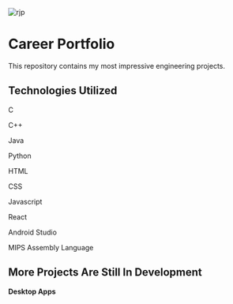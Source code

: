 
![rjp](https://user-images.githubusercontent.com/54840122/204175556-e6fb0177-7489-4f84-9bfd-f849320b1226.png)

# Career Portfolio
This repository contains my most impressive engineering projects.


## Technologies Utilized

C 

C++ 

Java

Python

HTML

CSS

Javascript

React

Android Studio

MIPS Assembly Language

## More Projects Are Still In Development

**Desktop Apps**
